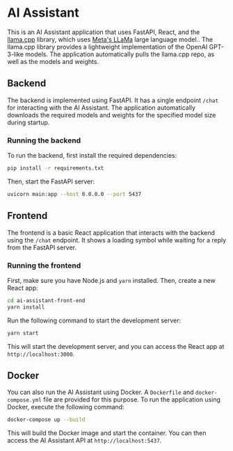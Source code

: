 # AI Assistant

This is an AI Assistant application that uses FastAPI, React, and the [llama.cpp](https://github.com/ggerganov/llama.cpp) library, which uses [Meta's LLaMa](https://github.com/facebookresearch/llama) large language model.. The llama.cpp library provides a lightweight implementation of the OpenAI GPT-3-like models. The application automatically pulls the llama.cpp repo, as well as the models and weights.

## Backend

The backend is implemented using FastAPI. It has a single endpoint `/chat` for interacting with the AI Assistant. The application automatically downloads the required models and weights for the specified model size during startup.

### Running the backend

To run the backend, first install the required dependencies:

```bash
pip install -r requirements.txt
```

Then, start the FastAPI server:

```bash
uvicorn main:app --host 0.0.0.0 --port 5437
```

## Frontend

The frontend is a basic React application that interacts with the backend using the `/chat` endpoint. It shows a loading symbol while waiting for a reply from the FastAPI server.

### Running the frontend

First, make sure you have Node.js and `yarn` installed. Then, create a new React app:

```bash
cd ai-assistant-front-end
yarn install
```

Run the following command to start the development server:

```bash
yarn start
```

This will start the development server, and you can access the React app at `http://localhost:3000`.

## Docker

You can also run the AI Assistant using Docker. A `Dockerfile` and `docker-compose.yml` file are provided for this purpose. To run the application using Docker, execute the following command:

```bash
docker-compose up --build
```

This will build the Docker image and start the container. You can then access the AI Assistant API at `http://localhost:5437`.
